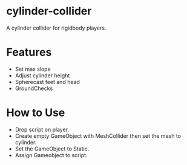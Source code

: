 # cylinder-collider
A cylinder collider for rigidbody players.

# Features
* Set max slope
* Adjust cylinder height
* Spherecast feet and head
* GroundChecks

# How to Use
* Drop script on player.
* Create empty GameObject with MeshCollider then set the mesh to cylinder.
* Set the GameObject to Static.
* Assign Gameobject to script.
